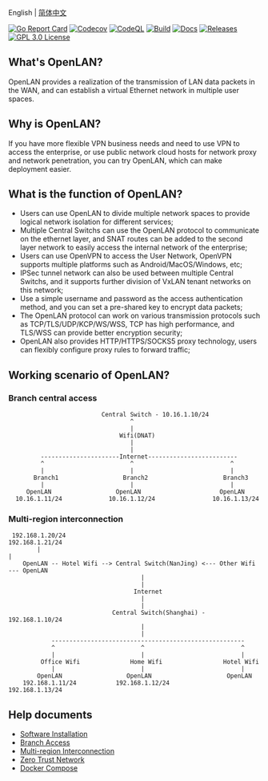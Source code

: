 English | [简体中文](./README.cn.md)

[![Go Report Card](https://goreportcard.com/badge/github.com/luscis/openlan)](https://goreportcard.com/report/luscis/openlan)
[![Codecov](https://codecov.io/gh/luscis/openlan/branch/master/graph/badge.svg)](https://codecov.io/gh/luscis/openlan)
[![CodeQL](https://github.com/luscis/openlan/actions/workflows/codeql.yml/badge.svg)](https://github.com/luscis/openlan/actions/workflows/codeql.yml)
[![Build](https://github.com/luscis/openlan/actions/workflows/ubuntu.yml/badge.svg)](https://github.com/luscis/openlan/actions/workflows/ubuntu.yml)
[![Docs](https://img.shields.io/badge/docs-latest-green.svg)](https://github.com/luscis/openlan/tree/master/docs)
[![Releases](https://img.shields.io/github/release/luscis/openlan/all.svg?style=flat-square)](https://github.com/luscis/openlan/releases)
[![GPL 3.0 License](https://img.shields.io/badge/License-GPL%203.0-blue.svg)](LICENSE)

## What's OpenLAN?

OpenLAN provides a realization of the transmission of LAN data packets in the WAN, and can establish a virtual Ethernet network in multiple user spaces. 

## Why is OpenLAN?

If you have more flexible VPN business needs and need to use VPN to access the enterprise, or use public network cloud hosts for network proxy and network penetration, you can try OpenLAN, which can make deployment easier.

## What is the function of OpenLAN?

* Users can use OpenLAN to divide multiple network spaces to provide logical network isolation for different services;
* Multiple Central Switchs can use the OpenLAN protocol to communicate on the ethernet layer, and SNAT routes can be added to the second layer network to easily access the internal network of the enterprise;
* Users can use OpenVPN to access the User Network, OpenVPN supports multiple platforms such as Android/MacOS/Windows, etc;
* IPSec tunnel network can also be used between multiple Central Switchs, and it supports further division of VxLAN tenant networks on this network;
* Use a simple username and password as the access authentication method, and you can set a pre-shared key to encrypt data packets;
* The OpenLAN protocol can work on various transmission protocols such as TCP/TLS/UDP/KCP/WS/WSS, TCP has high performance, and TLS/WSS can provide better encryption security;
* OpenLAN also provides HTTP/HTTPS/SOCKS5 proxy technology, users can flexibly configure proxy rules to forward traffic;

## Working scenario of OpenLAN?
### Branch central access

                              Central Switch - 10.16.1.10/24
                                      ^
                                      |
                                   Wifi(DNAT)
                                      |
                                      |
             ----------------------Internet-------------------------
             ^                        ^                           ^
             |                        |                           |
           Branch1                  Branch2                     Branch3     
             |                        |                           |
         OpenLAN                  OpenLAN                      OpenLAN
      10.16.1.11/24             10.16.1.12/24                10.16.1.13/24

### Multi-region interconnection

     192.168.1.20/24                                                  192.168.1.21/24
            |                                                                |
        OpenLAN -- Hotel Wifi --> Central Switch(NanJing) <--- Other Wifi --- OpenLAN
                                         |
                                         |
                                       Internet
                                         |
                                         |
                                 Central Switch(Shanghai) - 192.168.1.10/24
                                         |
                                         |
                ------------------------------------------------------
                ^                        ^                           ^
                |                        |                           |
             Office Wifi              Home Wifi                 Hotel Wifi     
                |                        |                           |
            OpenLAN                  OpenLAN                     OpenLAN
        192.168.1.11/24           192.168.1.12/24             192.168.1.13/24


## Help documents
- [Software Installation](docs/install.md)
- [Branch Access](docs/central.md)
- [Multi-region Interconnection](docs/multiarea.md)
- [Zero Trust Network](docs/ztrust.md)
- [Docker Compose](docs/docker.md)
